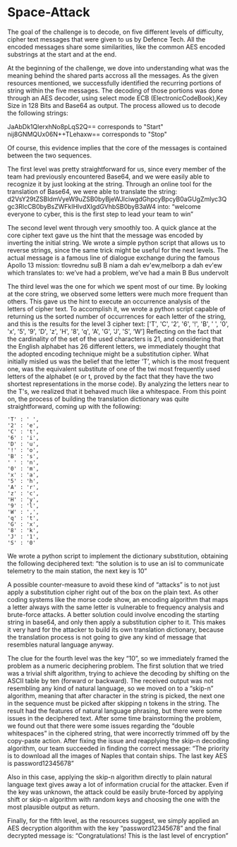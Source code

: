 # Space-Attack

The goal of the challenge is to decode, on five different levels of difficulty, cipher text messages that were given to us by Defence Tech. All the encoded messages share some similarities, like the common AES encoded substrings at the start and at the end.

At the beginning of the challenge, we dove into understanding what was the meaning behind the shared parts accross all the messages. As the given resources mentioned, we successfully identified the recurring portions of string within the five messages. The decoding of those portions was done through an AES decoder, using select mode ECB (ElectronicCodeBook),Key Size in 128 Bits and Base64 as output.
The process allowed us to decode the following strings:

JaAbDk1QlerxhNo8pLqS2Q== corresponds to "Start"
nij8GNMQUx06N++TLehaxw== corresponds to "Stop"

Of course, this evidence implies that the core of the messages is contained between the two sequences. 

The first level was pretty straightforward for us, since every member of the team had previously encountered Base64, and we were easily able to recognize it by just looking at the string. Through an online tool for the translation of Base64, we were able to translate the string:
d2VsY29tZSBldmVyeW9uZSB0byBjeWJlciwgdGhpcyBpcyB0aGUgZmlyc3Qgc3RlcCB0byBsZWFkIHlvdXIgdGVhbSB0byB3aW4
into:
“welcome everyone to cyber, this is the first step to lead your team to win”



The second level went through very smoothly too. A quick glance at the core cipher text gave us the hint that the message was encoded by inverting the initial string.
We wrote a simple python script that allows us to reverse strings, since the same trick might be useful for the next levels.
The actual message is a famous line of dialogue exchange during the famous Apollo 13 mission:
tlovrednu suB B niam a dah ev'ew,melborp a dah ev'ew
which translates to:
we’ve had a problem, we’ve had a main B Bus undervolt




The third level was the one for which we spent most of our time.
By looking at the core string, we observed some letters were much more frequent than others.
This gave us the hint to execute an occurrence analysis of the letters of cipher text. To accomplish it, we wrote a python script capable of returning us the sorted number of occurrences for each letter of the string, and this is the results for the level 3 cipher text:
['T', 'C', '2', '6', '!', 'B', ' ', '0', 'x', '5', '9', 'D', 'z', 'H', '8', 'q', 'A', 'G', 'J', 'S', ‘W’]
Reflecting on the fact that the cardinality of the set of the used characters is 21, and considering that the English alphabet has 26 different letters, we immediately thought that the adopted encoding technique might be a substitution cipher. What initially misled us was the belief that the letter ’T’, which is the most frequent one, was the equivalent substitute of one of the twi most frequently used letters of the alphabet (e or t, proved by the fact that they have the two shortest representations in the morse code). By analyzing the letters near to the T's, we realized that it behaved much like a whitespace. From this point on, the process of building the translation dictionary was quite straightforward, coming up with the following:

    'T' : ' ',
    '2' : 'e', 
    'C' : 't', 
    '6' : 'i', 
    'D' : 'u', 
    '!' : 'o', 
    'B' : 's', 
    ' ' : 'n', 
    '0' : 'm', 
    'x' : 'a', 
    '5' : 'h',
    'A' : 'r',
    'z' : 'c',
    'H' : 'y',
    '9' : 'l',
    'W' : ',',
    'q' : 't', 
    'G' : 'x', 
    '8' : 'k', 
    'J' : '1', 
    'S' : '0'

We wrote a python script to implement the dictionary substitution, obtaining the following deciphered text:
“the solution is to use an isl to communicate telemetry to the main station, the next key is 10”

A possible counter-measure to avoid these kind of “attacks” is to not just apply a substitution cipher right out of the box on the plain text. As other coding systems like the morse code show, an encoding algorithm that maps a letter always with the same letter is vulnerable to frequency analysis and brute-force attacks. A better solution could involve encoding the starting string in base64, and only then apply a substitution cipher to it. This makes it very hard for the attacker to build its own translation dictionary, because the translation process is not going to give any kind of message that resembles natural language anyway.


The clue for the fourth level was the key “10”, so we immediately framed the problem as a numeric deciphering problem. The first solution that we tried was a trivial shift algorithm, trying to achieve the decoding by shifting on the ASCII table by ten (forward or backward). The received output was not resembling any kind of natural language, so we moved on to a “skip-n” algorithm, meaning that after character in the string is picked, the next one in the sequence must be picked after skipping n tokens in the string.
The result had the features of natural language phrasing, but there were some issues in the deciphered text. After some time brainstorming the problem, we found out that there were some issues regarding the “double whitespaces” in the ciphered string, that were incorrectly trimmed off by the copy-paste action. After fixing the issue and reapplying the skip-n decoding algorithm, our team succeeded in finding the correct message: 
“The priority is to download all the images of Naples that contain ships. The last key AES is password12345678”

Also in this case, applying the skip-n algorithm directly to plain natural language text gives away a lot of information crucial for the attacker. Even if the key was unknown, the attack could be easily brute-forced by applying shift or skip-n algorithm with random keys and choosing the one with the most plausible output as return.

Finally, for the fifth level, as the resources suggest, we simply applied an AES decryption algorithm with the key “password12345678” and the final decrypted message is:
“Congratulations! This is the last level of encryption”




